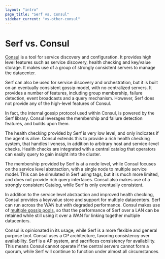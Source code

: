 ```yaml
---
layout: "intro"
page_title: "Serf vs. Consul"
sidebar_current: "vs-other-consul"
---
```


# Serf vs. Consul

[Consul](http://www.consul.io) is a tool for service discovery and configuration.
It provides high level features such as service discovery, health checking
and key/value storage. It makes use of a group of strongly consistent servers
to manage the datacenter.

Serf can also be used for service discovery and orchestration, but it is built on
an eventually consistent gossip model, with no centralized servers. It provides a
number of features, including group membership, failure detection, event broadcasts
and a query mechanism. However, Serf does not provide any of the high-level features
of Consul.

In fact, the internal gossip protocol used within Consul, is powered by the Serf library.
Consul leverages the membership and failure detection features, and builds upon them.

The health checking provided by Serf is very low level, and only indicates if the
agent is alive. Consul extends this to provide a rich health checking system,
that handles liveness, in addition to arbitrary host and service-level checks.
Health checks are integrated with a central catalog that operators can easily
query to gain insight into the cluster.

The membership provided by Serf is at a node level, while Consul focuses
on the service level abstraction, with a single node to multiple service model.
This can be simulated in Serf using tags, but it is much more limited, and does
not provide rich query interfaces. Consul also makes use of a strongly consistent
Catalog, while Serf is only eventually consistent.

In addition to the service level abstraction and improved health checking,
Consul provides a key/value store and support for multiple datacenters.
Serf can run across the WAN but with degraded performance. Consul makes use
of [multiple gossip pools](http://www.consul.io/docs/internals/architecture.html),
so that the performance of Serf over a LAN can be retained while still using it over
a WAN for linking together multiple datacenters.

Consul is opinionated in its usage, while Serf is a more flexible and
general purpose tool. Consul uses a CP architecture, favoring consistency over
availability. Serf is a AP system, and sacrifices consistency for availability.
This means Consul cannot operate if the central servers cannot form a quorum,
while Serf will continue to function under almost all circumstances.

